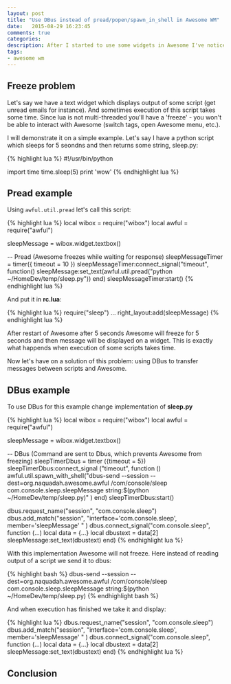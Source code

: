 ```yaml
---
layout: post
title: "Use DBus instead of pread/popen/spawn_in_shell in Awesome WM"
date:   2015-08-29 16:23:45
comments: true
categories:
description: After I started to use some widgets in Awesome I've noticed that sometimes it freezes for several seconds, so I cannot switch between tags or run 
tags: 
- awesome wm
---
```


## Freeze problem 

Let's say we have a text widget which displays output of some script (get unread emails for instance). And sometimes execution of this script takes some time. Since lua is not multi-threaded you'll have a 'freeze' - you won't be able to interact with Awesome (switch tags, open Awesome menu, etc.).    

I will demonstrate it on a simple example. Let's say I have a python script which sleeps for 5 seondns and then returns some string, sleep.py:

{% highlight lua %}
#!/usr/bin/python

import time
time.sleep(5)
print 'wow'
{% endhighlight lua %}

## Pread example

Using `awful.util.pread` let's call this script:

{% highlight lua %}
local wibox = require("wibox")
local awful = require("awful")

sleepMessage = wibox.widget.textbox()

-- Pread (Awesome freezes  while waiting for response)
sleepMessageTimer = timer({ timeout = 10 })
sleepMessageTimer:connect_signal("timeout",
  function()
    sleepMessage:set_text(awful.util.pread("python ~/HomeDev/temp/sleep.py")) 
  end)
sleepMessageTimer:start()
{% endhighlight lua %}

And put it in **rc.lua**:

{% highlight lua %}
require("sleep")
...
right_layout:add(sleepMessage)
{% endhighlight lua %}

After restart of Awesome after 5 seconds Awesome will freeze for 5 seconds and then message will be displayed on a widget. This is exactly what happends when execution of some scripts takes time.

Now let's have on a solution of this problem: using DBus to transfer messages between scripts and Awesome.

## DBus example

To use DBus for this example change implementation of **sleep.py**

{% highlight lua %}
local wibox = require("wibox")
local awful = require("awful")

sleepMessage = wibox.widget.textbox()

-- DBus (Command are sent to Dbus, which prevents Awesome from freezing)
sleepTimerDbus = timer ({timeout = 5})
sleepTimerDbus:connect_signal ("timeout",
  function ()
    awful.util.spawn_with_shell("dbus-send --session --dest=org.naquadah.awesome.awful /com/console/sleep com.console.sleep.sleepMessage string:$(python ~/HomeDev/temp/sleep.py)" )
  end)
sleepTimerDbus:start()

dbus.request_name("session", "com.console.sleep")
dbus.add_match("session", "interface='com.console.sleep', member='sleepMessage' " )
dbus.connect_signal("com.console.sleep",
  function (...)
    local data = {...}
    local dbustext = data[2]
    sleepMessage:set_text(dbustext)
  end)
{% endhighlight lua %}

With this implementation Awesome will not freeze. Here instead of reading output of a script we send it to dbus: 

{% highlight bash %}
dbus-send --session --dest=org.naquadah.awesome.awful /com/console/sleep com.console.sleep.sleepMessage string:$(python ~/HomeDev/temp/sleep.py)
{% endhighlight bash %}

And when execution has finished we take it and display:

{% highlight lua %}
dbus.request_name("session", "com.console.sleep")
dbus.add_match("session", "interface='com.console.sleep', member='sleepMessage' " )
dbus.connect_signal("com.console.sleep",
  function (...)
    local data = {...}
    local dbustext = data[2]
    sleepMessage:set_text(dbustext)
  end)
{% endhighlight lua %}

## Conclusion
